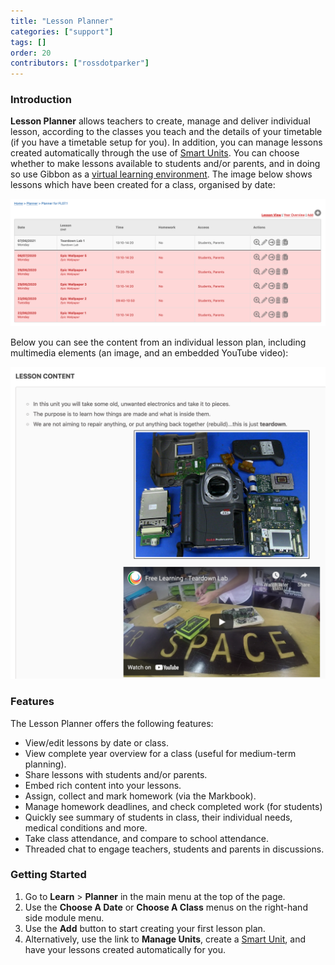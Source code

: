 ```yaml
---
title: "Lesson Planner"
categories: ["support"]
tags: []
order: 20
contributors: ["rossdotparker"]
---
```


### Introduction

**Lesson Planner** allows teachers to create, manage and deliver individual lesson, according to the classes you teach and the details of your timetable (if you have a timetable setup for you). In addition, you can manage lessons created automatically through the use of [Smart Units](/modules/learn/planner/units/units). You can choose whether to make lessons available to students and/or parents, and in doing so use Gibbon as a [virtual learning environment](http://en.wikipedia.org/wiki/Virtual_learning_environment). The image below shows lessons which have been created for a class, organised by date:

![Lesson Plans](</img/teachers/lesson-plans.png>)

Below you can see the content from an individual lesson plan, including multimedia elements (an image, and an embedded YouTube video):

![Lesson Content](</img/teachers/lesson-content.png>)

### Features

The Lesson Planner offers the following features:

*   View/edit lessons by date or class.
*   View complete year overview for a class (useful for medium-term planning).
*   Share lessons with students and/or parents.
*   Embed rich content into your lessons.
*   Assign, collect and mark homework (via the Markbook).
*   Manage homework deadlines, and check completed work (for students)
*   Quickly see summary of students in class, their individual needs, medical conditions and more.
*   Take class attendance, and compare to school attendance.
*   Threaded chat to engage teachers, students and parents in discussions.

### Getting Started

1.  Go to **Learn** > **Planner** in the main menu at the top of the page.
2.  Use the **Choose A Date** or **Choose A Class** menus on the right-hand side module menu.
3.  Use the **Add** button to start creating your first lesson plan.
4.  Alternatively, use the link to **Manage Units**, create a [Smart Unit](modules/learn/planner/units/units.md), and have your lessons created automatically for you.

